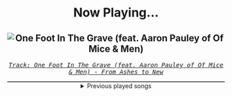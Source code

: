 <div align="center"> 
<h1>Now Playing...</h1>

![One Foot In The Grave (feat. Aaron Pauley of Of Mice & Men)](https://i.scdn.co/image/ab67616d00001e02746a135e3b340173c187a123)
--
_<samp><a href="https://open.spotify.com/track/3HFD33d1GOur9PQswfVeaP">Track: One Foot In The Grave (feat. Aaron Pauley of Of Mice & Men) - From Ashes to New</a></samp>_

<div style="border: 1px #4B5054 solid"></div>
<details>
  <summary>
    Previous played songs
  </summary>
  <table>
    <thead>
      <tr>
        <th>
          Artist
        </th>
        <th>
          Song
        </th>
        <th>
          Link
        </th>
      </tr>
    </thead>
    <tbody>
      <tr><td>From Ashes to New</td><td>One Foot In The Grave (feat. Aaron Pauley of Of Mice & Men)</td><td><a href="https://open.spotify.com/track/3HFD33d1GOur9PQswfVeaP">https://open.spotify.com/track/3HFD33d1GOur9PQswfVeaP</a></td></tr><tr><td>Manafest</td><td>Here I Am</td><td><a href="https://open.spotify.com/track/2i4IqGrwURGrrdQYvWUP1k">https://open.spotify.com/track/2i4IqGrwURGrrdQYvWUP1k</a></td></tr><tr><td>Elden Tales</td><td>Littleroot Town (From "Pokémon Ruby & Sapphire") - Piano Version</td><td><a href="https://open.spotify.com/track/3euPlLhId4Je1utbMK9L8L">https://open.spotify.com/track/3euPlLhId4Je1utbMK9L8L</a></td></tr><tr><td>CANTERVICE</td><td>Blackout</td><td><a href="https://open.spotify.com/track/0avGifCxul1VAIrfu1KznQ">https://open.spotify.com/track/0avGifCxul1VAIrfu1KznQ</a></td></tr><tr><td>The Anix</td><td>Spit You Out</td><td><a href="https://open.spotify.com/track/7Jj9ygPtg5IzRzX9cfeI80">https://open.spotify.com/track/7Jj9ygPtg5IzRzX9cfeI80</a></td></tr><tr><td>ENMY</td><td>Demon Eyes</td><td><a href="https://open.spotify.com/track/6pRDlLgArWUuOOzxmu94on">https://open.spotify.com/track/6pRDlLgArWUuOOzxmu94on</a></td></tr><tr><td>Seething Akira</td><td>Gravity</td><td><a href="https://open.spotify.com/track/0N86qtKKnfZPPZ7os1YVW5">https://open.spotify.com/track/0N86qtKKnfZPPZ7os1YVW5</a></td></tr><tr><td>Void Chapter</td><td>Lucid Nightmare</td><td><a href="https://open.spotify.com/track/4Ty7xzLVx4WpdwgV4ARHoN">https://open.spotify.com/track/4Ty7xzLVx4WpdwgV4ARHoN</a></td></tr><tr><td>Polyphia</td><td>40oz</td><td><a href="https://open.spotify.com/track/3v3VFa7Dt32gNR27jfw7DG">https://open.spotify.com/track/3v3VFa7Dt32gNR27jfw7DG</a></td></tr><tr><td>Cliff Lin</td><td>A Show Of Blood</td><td><a href="https://open.spotify.com/track/1nAkZOvI26hpdCuwPfsiyW">https://open.spotify.com/track/1nAkZOvI26hpdCuwPfsiyW</a></td></tr><tr><td>Jay Ray</td><td>I Can't Wait (Metal Remix)</td><td><a href="https://open.spotify.com/track/1zx0F6u84BWMPkLsOiGQqI">https://open.spotify.com/track/1zx0F6u84BWMPkLsOiGQqI</a></td></tr><tr><td>Sunset Neon</td><td>Never Dance Again</td><td><a href="https://open.spotify.com/track/61o43SEnbo1ZEfPMXez75m">https://open.spotify.com/track/61o43SEnbo1ZEfPMXez75m</a></td></tr><tr><td>Polyphia</td><td>Goose</td><td><a href="https://open.spotify.com/track/2v7iJcMoQcN40fK9XEb42q">https://open.spotify.com/track/2v7iJcMoQcN40fK9XEb42q</a></td></tr><tr><td>Celldweller</td><td>I Believe You</td><td><a href="https://open.spotify.com/track/0qM4BA8LG9gfRPXmCjXVK0">https://open.spotify.com/track/0qM4BA8LG9gfRPXmCjXVK0</a></td></tr><tr><td>Ultra-Violence</td><td>Bottom Of The Glass</td><td><a href="https://open.spotify.com/track/4RVWGaeOQjzMxxDc6Z121Y">https://open.spotify.com/track/4RVWGaeOQjzMxxDc6Z121Y</a></td></tr><tr><td>Oddko</td><td>Disobey</td><td><a href="https://open.spotify.com/track/7gjns2bWblQmvGMzRdCgDJ">https://open.spotify.com/track/7gjns2bWblQmvGMzRdCgDJ</a></td></tr><tr><td>The Anix</td><td>Missile</td><td><a href="https://open.spotify.com/track/1LNE7fC5D7fjipwng8IXGu">https://open.spotify.com/track/1LNE7fC5D7fjipwng8IXGu</a></td></tr><tr><td>Polyphia</td><td>Ego Death (feat. Steve Vai)</td><td><a href="https://open.spotify.com/track/2B3D38o8GaXnZo6DnTyZ2m">https://open.spotify.com/track/2B3D38o8GaXnZo6DnTyZ2m</a></td></tr><tr><td>Jay Ray</td><td>King Vultures</td><td><a href="https://open.spotify.com/track/1dsdkysixzyZ9Bdl3P0Hnw">https://open.spotify.com/track/1dsdkysixzyZ9Bdl3P0Hnw</a></td></tr><tr><td>Blue Stahli</td><td>Doubt</td><td><a href="https://open.spotify.com/track/1g1zPW8Lz3JNswZ0renR9c">https://open.spotify.com/track/1g1zPW8Lz3JNswZ0renR9c</a></td></tr>
    </tbody>
  </table>
</details>

</div>
